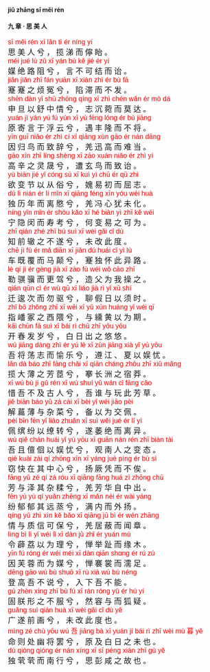 <style type="text/css">
rub{font-family: Arial;font-size: 16px;color:red;}
p{font-family: "楷体";font-size:18px;}
</style>

#### jiǔ zhānɡ sī  měi rén  
#### 九  章 ·  思  美  人  


<rub>sī  měi  rén  xī  lǎn  tì  ér nínɡ  yí  </rub>  
思  美  人  兮 ，  揽  涕  而  儜  眙 。  
<rub>méi  jué  lù  zǔ  xī  yán  bù  kě  jié  ér  yí  </rub>  
媒  绝  路  阻  兮 ，  言  不  可  结  而  诒 。  
<rub>jiǎn  jiǎn  zhī  fán  yuān  xī  xiàn  zhì  ér  bù  fā  </rub>  
蹇  蹇  之  烦  冤  兮 ，  陷  滞  而  不  发 。  
<rub>shēn  dàn  yǐ  shū  zhōnɡ  qínɡ  xī  zhì  chén  wǎn  ér  mò  dá  </rub>  
申  旦  以  舒  中  情  兮 ，  志  沉  菀  而  莫  达 。  
<rub>yuán  jì  yán  yú  fú  yún  xī  yù  fēnɡ  lónɡ  ér  bù  jiānɡ  </rub>  
原  寄  言  于  浮  云  兮 ，  遇  丰  隆  而  不  将 。  
<rub>yīn  ɡuī  niǎo  ér  zhì  cí  xī  qiānɡ  xùn  ɡāo  ér  nán  dānɡ  </rub>  
因  归  鸟  而  致  辞  兮 ，  羌  迅  高  而  难  当 。  
<rub>ɡāo  xīn  zhī  línɡ  shènɡ  xī  zāo  xuán  niǎo  ér  zhì  yí  </rub>  
高  辛  之  灵  晟  兮 ，  遭  玄  鸟  而  致  诒 。  
<rub>yù  biàn  jié  yǐ  cónɡ  sú  xī  kuì  yì  chū  ér  qū  zhì  </rub>  
欲  变  节  以  从  俗  兮 ，  媿  易  初  而  屈  志 。  
<rub>dú  lì  nián  ér  lí  mǐn  xī  qiānɡ  fénɡ  xīn  yóu  wèi  huà  </rub>  
独  历  年  而  离  愍  兮 ，  羌  冯  心  犹  未  化 。  
<rub>nínɡ  yǐn  mǐn  ér  shòu  kǎo  xī  hé  biàn  yì  zhī  kě  wéi  </rub>  
宁  隐  闵  而  寿  考  兮 ，  何  变  易  之  可  为 。  
<rub>zhī  qián  zhé  zhī  bú  suì  xī  wèi  ɡǎi  cǐ  dù  </rub>  
知  前  辙  之  不  遂  兮 ，  未  改  此  度 。  
<rub>chē  jì  fù  ér  mǎ  diān  xī  jiǎn  dú  huái  cǐ  yì  lù  </rub>  
车  既  覆  而  马  颠  兮 ，  蹇  独  怀  此  异  路 。  
<rub>lè  qí  jì  ér  ɡènɡ  jià  xī  zào  fù  wéi  wǒ  cāo  zhī  </rub>  
勒  骐  骥  而  更  驾  兮 ，  造  父  为  我  操  之 。  
<rub>qiān  qūn  cì  ér  wù  qū  xī  liáo  jià  rì  yǐ  xū  shí  </rub>  
迁  逡  次  而  勿  驱  兮 ，  聊  假  日  以  须  时 。  
<rub>zhǐ  bō  zhǒnɡ  zhī  xī  wēi  xī  yǔ  xūn  huánɡ  yǐ  wéi  qī  </rub>  
指  嶓  冢  之  西  隈  兮 ，  与  纁  黄  以  为  期 。  
<rub>kāi  chūn  fā  suì  xī  bái  rì  chū  zhī  yōu  yōu  </rub>  
开  春  发  岁  兮 ，  白  日  出  之  悠  悠 。  
<rub>wú  jiānɡ  dànɡ  zhì  ér  yú  lè  xī  zūn  jiānɡ  xià  yǐ  yú  yōu  </rub>  
吾  将  荡  志  而  愉  乐  兮 ，  遵  江 、  夏  以  娱  忧 。  
<rub>lǎn  dà  báo  zhī  fānɡ  chǎi  xī  qiān  chánɡ  zhōu  zhī  xiǔ  mǎnɡ  </rub>  
揽  大  薄  之  芳  茝  兮 ，  搴  长  洲  之  宿  莽 。  
<rub>xī  wú  bù  jí  ɡǔ  rén  xī  wú  shuí  yǔ  wán  cǐ  fānɡ  cǎo  </rub>  
惜  吾  不  及  古  人  兮 ，  吾  谁  与  玩  此  芳  草 。  
<rub>jiě  biān  báo  yǔ  zá  cài  xī  bèi  yǐ  wéi  jiāo  pèi  </rub>  
解  萹  薄  与  杂  菜  兮 ，  备  以  为  交  佩 。  
<rub>pèi  bīn  fēn  yǐ  liáo  zhuǎn  xī  suì  wěi  jué  ér  lí  yì  </rub>  
佩  缤  纷  以  缭  转  兮 ，  遂  萎  绝  而  离  异 。  
<rub>wú  qiě  chán  huái  yǐ  yú  yōu  xī  ɡuān  nán  rén  zhī  biàn  tài  </rub>  
吾  且  儃  佪  以  娱  忧  兮 ，  观  南  人  之  变  态 。  
<rub>qiè  kuài  zài  qí  zhōnɡ  xīn  xī  yánɡ  jué  pínɡ  ér  bù  sì  </rub>  
窃  快  在  其  中  心  兮 ，  扬  厥  凭  而  不  俟 。  
<rub>fānɡ  yǔ  zé  qí  zá  róu  xī  qiānɡ  fānɡ  huá  zì  zhōnɡ  chū  </rub>  
芳  与  泽  其  杂  糅  兮 ，  羌  芳  华  自  中  出 。  
<rub>fēn  yù  yù  qí  yuǎn  zhēnɡ  xī  mǎn  nèi  ér  wài  yánɡ  </rub>  
纷  郁  郁  其  远  蒸  兮 ，  满  内  而  外  扬 。  
<rub>qínɡ  yǔ  zhì  xìn  kě  bǎo  xī  qiānɡ  jū  bì  ér  wén  zhānɡ  </rub>  
情  与  质  信  可  保  兮 ，  羌  居  蔽  而  闻  章 。  
<rub>lìnɡ  bì  lì  yǐ  wéi  lǐ  xī  dàn  jǔ  zhǐ  ér  yuán  mù  </rub>  
令  薜  荔  以  为  理  兮 ，  惮  举  趾  而  缘  木 。  
<rub>yīn  fú  rónɡ  ér  wéi  méi  xī  dàn  qiān  shɑnɡ  ér  rú  zú  </rub>  
因  芙  蓉  而  为  媒  兮 ，  惮  褰  裳  而  濡  足 。  
<rub>dēnɡ  ɡāo  wú  bù  shuō  xī  rù  xià  wú  bù  nénɡ  </rub>  
登  高  吾  不  说  兮 ，  入  下  吾  不  能 。  
<rub>ɡù  zhèn  xínɡ  zhī  bù  fú  xī  rán  rónɡ  yǔ  ér  hú  yí  </rub>  
固  朕  形  之  不  服  兮 ，  然  容  与  而  狐  疑 。  
<rub>ɡuǎnɡ  suì  qián  huà  xī  wèi  ɡǎi  cǐ  dù  yě  </rub>  
广  遂  前  画  兮 ，  未  改  此  度  也 。  
<rub>mìnɡ  zé  chù  yōu  wú 吾  jiānɡ  bà  xī  yuán  jí  bái  rì  zhī  wèi  mù 暮  yě  </rub>  
命  则  处  幽  将  罢  兮 ，  原  及  白  日  之  未  也 。  
<rub>dú  qiónɡ  qiónɡ  ér  nán  xínɡ  xī  sī  pénɡ  xián  zhī  ɡù  yě  </rub>  
独  茕  茕  而  南  行  兮 ，  思  彭  咸  之  故  也 。  
